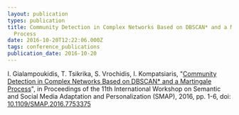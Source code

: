 ```yaml
---
layout: publication
types: publication
title: Community Detection in Complex Networks Based on DBSCAN* and a Martingale
  Process
date: 2016-10-20T12:22:06.000Z
tags: conference_publications
publication_date: 2016-10-20
---
```

I. Gialampoukidis, T. Tsikrika, S. Vrochidis, I. Kompatsiaris, "[Community Detection in Complex Networks Based on DBSCAN* and a Martingale Process](https://www.multisensorproject.eu/wp-content/uploads/2016/11/2016_GIALAMPOUKIDIS_et_al_SMAP2016_forRG.pdf)", in Proceedings of the 11th International Workshop on Semantic and Social Media Adaptation and Personalization (SMAP), 2016, pp. 1-6, doi: [10.1109/SMAP.2016.7753375](https://ieeexplore.ieee.org/document/7753375)